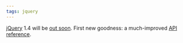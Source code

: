 ```yaml
---
tags: jquery
---
```


[jQuery](/wiki/jQuery) 1.4 will be [out soon](http://jquery14.com/). First new goodness: a much-improved [API reference](http://jquery14.com/pre-release-1/new-jquery-api-site).
